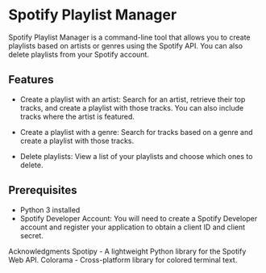 # Spotify Playlist Manager

Spotify Playlist Manager is a command-line tool that allows you to create playlists based on artists or genres using the Spotify API. You can also delete playlists from your Spotify account.

## Features

- Create a playlist with an artist: Search for an artist, retrieve their top tracks, and create a playlist with those tracks. You can also include tracks where the artist is featured.

- Create a playlist with a genre: Search for tracks based on a genre and create a playlist with those tracks.

- Delete playlists: View a list of your playlists and choose which ones to delete.

## Prerequisites

- Python 3 installed
- Spotify Developer Account: You will need to create a Spotify Developer account and register your application to obtain a client ID and client secret.

Acknowledgments
Spotipy - A lightweight Python library for the Spotify Web API.
Colorama - Cross-platform library for colored terminal text.
